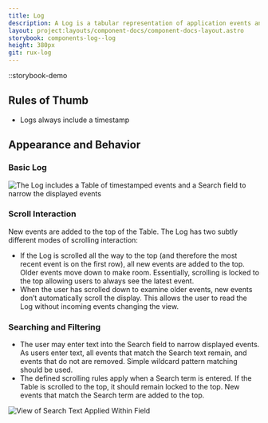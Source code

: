 ```yaml
---
title: Log
description: A Log is a tabular representation of application events and may include username, priority, equipment type, signal type, etc. As part of the Notification System, Logs provide sorting and filtering function for examining events.
layout: project:layouts/component-docs/component-docs-layout.astro
storybook: components-log--log
height: 380px
git: rux-log
---
```


::storybook-demo

<!-- A Log is a tabular representation of application events and may include username, priority, equipment type, signal type, etc. As part of the Notification System, Logs provide sorting and filtering function for examining events. -->

## Rules of Thumb

- Logs always include a timestamp

## Appearance and Behavior

### Basic Log

![The Log includes a Table of timestamped events and a Search field to narrow the displayed events](/img/components/log-basic.png "The Log includes a Table of timestamped events and a Search field to narrow the displayed events")

### Scroll Interaction

New events are added to the top of the Table. The Log has two subtly different modes of scrolling interaction:

- If the Log is scrolled all the way to the top (and therefore the most recent event is on the first row), all new events are added to the top. Older events move down to make room. Essentially, scrolling is locked to the top allowing users to always see the latest event.
- When the user has scrolled down to examine older events, new events don’t automatically scroll the display. This allows the user to read the Log without incoming events changing the view.

### Searching and Filtering

- The user may enter text into the Search field to narrow displayed events. As users enter text, all events that match the Search text remain, and events that do not are removed. Simple wildcard pattern matching should be used.
- The defined scrolling rules apply when a Search term is entered. If the Table is scrolled to the top, it should remain locked to the top. New events that match the Search term are added to the top.

![View of Search Text Applied Within Field](/img/components/log-search.png "View of Search Text Applied Within Field")

